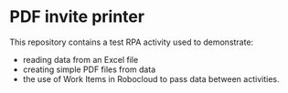 # PDF invite printer

This repository contains a test RPA activity used to demonstrate:

- reading data from an Excel file
- creating simple PDF files from data
- the use of Work Items in Robocloud to pass data between activities.

